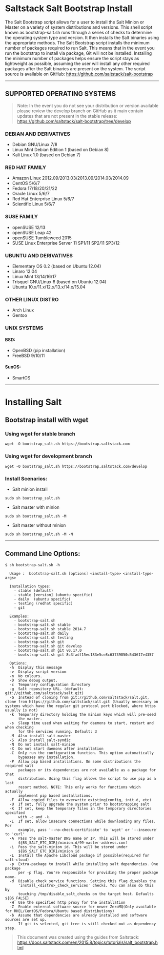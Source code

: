 # Saltstack Salt Bootstrap Install
The Salt Bootstrap script allows for a user to install the Salt Minion or Master on a variety of system distributions and versions. This shell script known as bootstrap-salt.sh runs through a series of checks to determine the operating system type and version. It then installs the Salt binaries using the appropriate methods. The Salt Bootstrap script installs the minimum number of packages required to run Salt. This means that in the event you run the bootstrap to install via package, Git will not be installed. Installing the minimum number of packages helps ensure the script stays as lightweight as possible, assuming the user will install any other required packages after the Salt binaries are present on the system. The script source is available on GitHub: https://github.com/saltstack/salt-bootstrap

---
## SUPPORTED OPERATING SYSTEMS
>Note: In the event you do not see your distribution or version available please review the develop branch on GitHub as it main contain updates that are not present in the stable release: https://github.com/saltstack/salt-bootstrap/tree/develop

### DEBIAN AND DERIVATIVES
- Debian GNU/Linux 7/8
- Linux Mint Debian Edition 1 (based on Debian 8)
- Kali Linux 1.0 (based on Debian 7)

### RED HAT FAMILY
- Amazon Linux 2012.09/2013.03/2013.09/2014.03/2014.09
- CentOS 5/6/7
- Fedora 17/18/20/21/22
- Oracle Linux 5/6/7
- Red Hat Enterprise Linux 5/6/7
- Scientific Linux 5/6/7

### SUSE FAMILY
- openSUSE 12/13
- openSUSE Leap 42
- openSUSE Tumbleweed 2015
- SUSE Linux Enterprise Server 11 SP1/11 SP2/11 SP3/12

### UBUNTU AND DERIVATIVES
- Elementary OS 0.2 (based on Ubuntu 12.04)
- Linaro 12.04
- Linux Mint 13/14/16/17
- Trisquel GNU/Linux 6 (based on Ubuntu 12.04)
- Ubuntu 10.x/11.x/12.x/13.x/14.x/15.04

### OTHER LINUX DISTRO
- Arch Linux
- Gentoo

### UNIX SYSTEMS

#### BSD:
- OpenBSD (pip installation)
- FreeBSD 9/10/11

#### SunOS:
- SmartOS
---

# Installing Salt
## Bootstrap install with wget

### Using wget for stable branch
```
wget -O bootstrap_salt.sh https://bootstrap.saltstack.com
```
### Using wget for development branch
```
wget -O bootstrap_salt.sh https://bootstrap.saltstack.com/develop
```
### Install Scenarios:

- Salt minion install
```
sudo sh bootstrap_salt.sh
```
- Salt master with minion
```
sudo sh bootstrap_salt.sh -M
```
- Salt master without minion
```
sudo sh bootstrap_salt.sh -M -N
```

---
## Command Line Options:
```
$ sh bootstrap-salt.sh -h

  Usage :  bootstrap-salt.sh [options] <install-type> <install-type-args>

  Installation types:
    - stable (default)
    - stable [version] (ubuntu specific)
    - daily  (ubuntu specific)
    - testing (redhat specific)
    - git

  Examples:
    - bootstrap-salt.sh
    - bootstrap-salt.sh stable
    - bootstrap-salt.sh stable 2014.7
    - bootstrap-salt.sh daily
    - bootstrap-salt.sh testing
    - bootstrap-salt.sh git
    - bootstrap-salt.sh git develop
    - bootstrap-salt.sh git v0.17.0
    - bootstrap-salt.sh git 8c3fadf15ec183e5ce8c63739850d543617e4357

  Options:
  -h  Display this message
  -v  Display script version
  -n  No colours.
  -D  Show debug output.
  -c  Temporary configuration directory
  -g  Salt repository URL. (default: git://github.com/saltstack/salt.git)
  -G  Instead of cloning from git://github.com/saltstack/salt.git, clone from https://github.com/saltstack/salt.git (Usually necessary on systems which have the regular git protocol port blocked, where https usually is not)
  -k  Temporary directory holding the minion keys which will pre-seed
      the master.
  -s  Sleep time used when waiting for daemons to start, restart and when checking
      for the services running. Default: 3
  -M  Also install salt-master
  -S  Also install salt-syndic
  -N  Do not install salt-minion
  -X  Do not start daemons after installation
  -C  Only run the configuration function. This option automatically
      bypasses any installation.
  -P  Allow pip based installations. On some distributions the required salt
      packages or its dependencies are not available as a package for that
      distribution. Using this flag allows the script to use pip as a last
      resort method. NOTE: This only works for functions which actually
      implement pip based installations.
  -F  Allow copied files to overwrite existing(config, init.d, etc)
  -U  If set, fully upgrade the system prior to bootstrapping salt
  -K  If set, keep the temporary files in the temporary directories specified
      with -c and -k.
  -I  If set, allow insecure connections while downloading any files. For
      example, pass '--no-check-certificate' to 'wget' or '--insecure' to 'curl'
  -A  Pass the salt-master DNS name or IP. This will be stored under
      ${BS_SALT_ETC_DIR}/minion.d/99-master-address.conf
  -i  Pass the salt-minion id. This will be stored under
      ${BS_SALT_ETC_DIR}/minion_id
  -L  Install the Apache Libcloud package if possible(required for salt-cloud)
  -p  Extra-package to install while installing salt dependencies. One package
      per -p flag. You're responsible for providing the proper package name.
  -d  Disable check_service functions. Setting this flag disables the
      'install_<distro>_check_services' checks. You can also do this by
      touching /tmp/disable_salt_checks on the target host. Defaults ${BS_FALSE}
  -H  Use the specified http proxy for the installation
  -Z  Enable external software source for newer ZeroMQ(Only available for RHEL/CentOS/Fedora/Ubuntu based distributions)
  -b  Assume that dependencies are already installed and software sources are set up.
      If git is selected, git tree is still checked out as dependency step.
```

> This document was created using the guides from Saltstack: https://docs.saltstack.com/en/2015.8/topics/tutorials/salt_bootstrap.html